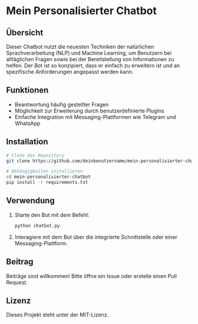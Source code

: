 # Mein Personalisierter Chatbot

## Übersicht
Dieser Chatbot nutzt die neuesten Techniken der natürlichen Sprachverarbeitung (NLP) und Machine Learning, um Benutzern bei alltäglichen Fragen sowie bei der Bereitstellung von Informationen zu helfen. Der Bot ist so konzipiert, dass er einfach zu erweitern ist und an spezifische Anforderungen angepasst werden kann.

## Funktionen
- Beantwortung häufig gestellter Fragen
- Möglichkeit zur Erweiterung durch benutzerdefinierte Plugins
- Einfache Integration mit Messaging-Plattformen wie Telegram und WhatsApp

## Installation
```bash
# Clone das Repository
git clone https://github.com/deinbenutzername/mein-personalisierter-chatbot.git

# Abhängigkeiten installieren
cd mein-personalisierter-chatbot
pip install -r requirements.txt
```

## Verwendung
1. Starte den Bot mit dem Befehl:
   ```bash
   python chatbot.py
   ```
2. Interagiere mit dem Bot über die integrierte Schnittstelle oder einer Messaging-Plattform.

## Beitrag
Beiträge sind willkommen! Bitte öffne ein Issue oder erstelle einen Pull Request.

## Lizenz
Dieses Projekt steht unter der MIT-Lizenz.
